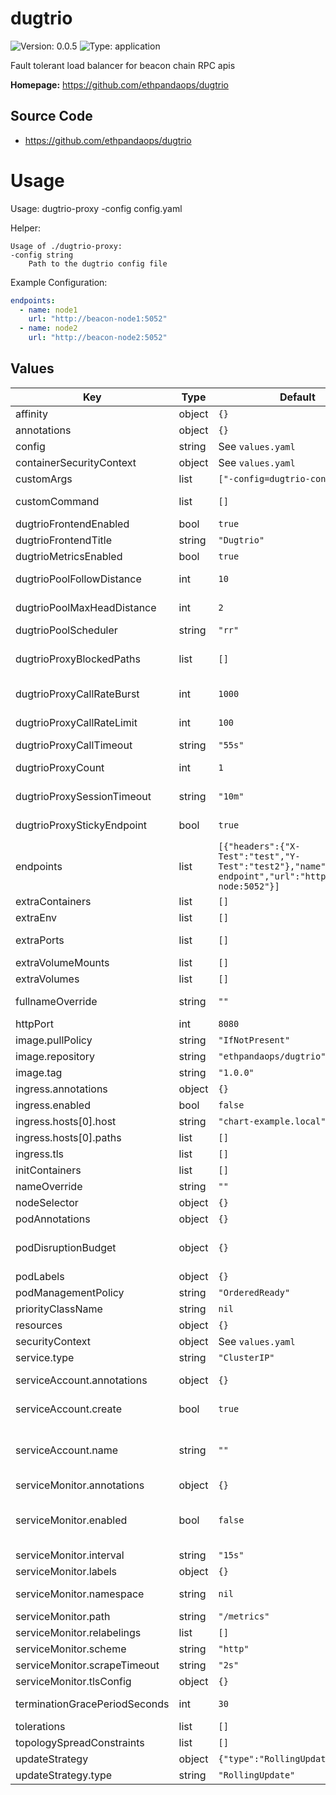
# dugtrio

![Version: 0.0.5](https://img.shields.io/badge/Version-0.0.5-informational?style=flat-square) ![Type: application](https://img.shields.io/badge/Type-application-informational?style=flat-square)

Fault tolerant load balancer for beacon chain RPC apis

**Homepage:** <https://github.com/ethpandaops/dugtrio>

## Source Code

* <https://github.com/ethpandaops/dugtrio>

# Usage

Usage: dugtrio-proxy -config config.yaml

Helper:
```shell
Usage of ./dugtrio-proxy:
-config string
    Path to the dugtrio config file
```

Example Configuration:
```yaml
endpoints:
  - name: node1
    url: "http://beacon-node1:5052"
  - name: node2
    url: "http://beacon-node2:5052"
```

## Values

| Key | Type | Default | Description |
|-----|------|---------|-------------|
| affinity | object | `{}` | Affinity configuration for pods |
| annotations | object | `{}` | Annotations for the StatefulSet |
| config | string | See `values.yaml` | Config file |
| containerSecurityContext | object | See `values.yaml` | The security context for containers |
| customArgs | list | `["-config=dugtrio-config.yaml"]` | Custom args for the dugtrio container |
| customCommand | list | `[]` | Command replacement for the dugtrio container |
| dugtrioFrontendEnabled | bool | `true` | Enable dugtrio UI |
| dugtrioFrontendTitle | string | `"Dugtrio"` | Dugtrio UI title |
| dugtrioMetricsEnabled | bool | `true` | Enable dugtrio metrics endpoint |
| dugtrioPoolFollowDistance | int | `10` | number of blocks to keep in dugtrio cache to sort out forks |
| dugtrioPoolMaxHeadDistance | int | `2` | max head distance for endpoints before not using them anymore |
| dugtrioPoolScheduler | string | `"rr"` | dugtrio pool scheduler mode |
| dugtrioProxyBlockedPaths | list | `[]` | blocked proxy paths (regular expressions, eg. "^/eth/v[0-9]+/debug/.*") |
| dugtrioProxyCallRateBurst | int | `1000` | dugtrio call rate burst (burst number of calls per ip) |
| dugtrioProxyCallRateLimit | int | `100` | dugtrio call rate limit (number of calls per second per ip) |
| dugtrioProxyCallTimeout | string | `"55s"` | timeout for dugtrio proxy calls |
| dugtrioProxyCount | int | `1` | number of HTTP proxies in front of dugtrio |
| dugtrioProxySessionTimeout | string | `"10m"` | timeout for dugtrio sessions (used for rate limiting & endpoint stickiness) |
| dugtrioProxyStickyEndpoint | bool | `true` | reuse the same endpoint for sessions as long as available |
| endpoints | list | `[{"headers":{"X-Test":"test","Y-Test":"test2"},"name":"default-endpoint","url":"http://beacon-node:5052"}]` | An array of endpoints to use for dugtrio -- url is the only required field |
| extraContainers | list | `[]` | Additional containers |
| extraEnv | list | `[]` | Additional env variables |
| extraPorts | list | `[]` | Additional ports. Useful when using extraContainers |
| extraVolumeMounts | list | `[]` | Additional volume mounts |
| extraVolumes | list | `[]` | Additional volumes |
| fullnameOverride | string | `""` | Overrides the chart's computed fullname |
| httpPort | int | `8080` | HTTP port for dugtrio interface |
| image.pullPolicy | string | `"IfNotPresent"` | dugtrio container pull policy |
| image.repository | string | `"ethpandaops/dugtrio"` | dugtrio container image repository |
| image.tag | string | `"1.0.0"` | dugtrio container image tag |
| ingress.annotations | object | `{}` | Annotations for Ingress |
| ingress.enabled | bool | `false` | Ingress resource for the HTTP API |
| ingress.hosts[0].host | string | `"chart-example.local"` |  |
| ingress.hosts[0].paths | list | `[]` |  |
| ingress.tls | list | `[]` | Ingress TLS |
| initContainers | list | `[]` | Additional init containers |
| nameOverride | string | `""` | Overrides the chart's name |
| nodeSelector | object | `{}` | Node selector for pods |
| podAnnotations | object | `{}` | Pod annotations |
| podDisruptionBudget | object | `{}` | Define the PodDisruptionBudget spec If not set then a PodDisruptionBudget will not be created |
| podLabels | object | `{}` | Pod labels |
| podManagementPolicy | string | `"OrderedReady"` | Pod management policy |
| priorityClassName | string | `nil` | Pod priority class |
| resources | object | `{}` | Resource requests and limits |
| securityContext | object | See `values.yaml` | The security context for pods |
| service.type | string | `"ClusterIP"` | Service type |
| serviceAccount.annotations | object | `{}` | Annotations to add to the service account |
| serviceAccount.create | bool | `true` | Specifies whether a service account should be created |
| serviceAccount.name | string | `""` | The name of the service account to use. If not set and create is true, a name is generated using the fullname template |
| serviceMonitor.annotations | object | `{}` | Additional ServiceMonitor annotations |
| serviceMonitor.enabled | bool | `false` | If true, a ServiceMonitor CRD is created for a prometheus operator https://github.com/coreos/prometheus-operator |
| serviceMonitor.interval | string | `"15s"` | ServiceMonitor scrape interval |
| serviceMonitor.labels | object | `{}` | Additional ServiceMonitor labels |
| serviceMonitor.namespace | string | `nil` | Alternative namespace for ServiceMonitor |
| serviceMonitor.path | string | `"/metrics"` | Path to scrape |
| serviceMonitor.relabelings | list | `[]` | ServiceMonitor relabelings |
| serviceMonitor.scheme | string | `"http"` | ServiceMonitor scheme |
| serviceMonitor.scrapeTimeout | string | `"2s"` | ServiceMonitor scrape timeout |
| serviceMonitor.tlsConfig | object | `{}` | ServiceMonitor TLS configuration |
| terminationGracePeriodSeconds | int | `30` | How long to wait until the pod is forcefully terminated |
| tolerations | list | `[]` | Tolerations for pods |
| topologySpreadConstraints | list | `[]` | Topology Spread Constraints for pods |
| updateStrategy | object | `{"type":"RollingUpdate"}` | Update stategy for the Statefulset |
| updateStrategy.type | string | `"RollingUpdate"` | Update stategy type |

